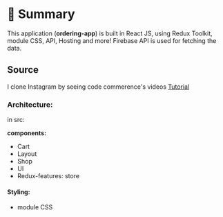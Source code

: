 # 📣 **Summary**

This application (**ordering-app**) is built in React JS, using Redux Toolkit, module CSS, API, Hosting and more! Firebase API is used for fetching the data.

## Source

I clone Instagram by seeing code commerence's videos [Tutorial](https://www.youtube.com/watch?v=I1cpb0tYV74&list=PL6QREj8te1P6wX9m5KnicnDVEucbOPsqR&index=4)

### Architecture:

in src:

**components:**

- Cart
- Layout
- Shop
- UI
- Redux-features: store

#### **Styling:**

- module CSS
